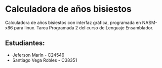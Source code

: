 # Calculadora de años bisiestos 

Calculadora de años bisiestos con interfaz gráfica, programada en NASM-x86 para linux. Tarea Programada 2 del curso de Lenguaje Ensamblador.

## Estudiantes:

- Jeferson Marín - C24549
- Santiago Vega Robles - C38351
